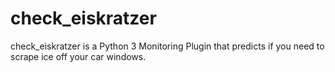 # check_eiskratzer
check_eiskratzer is a Python 3 Monitoring Plugin that predicts if you need to scrape ice off your car windows.
